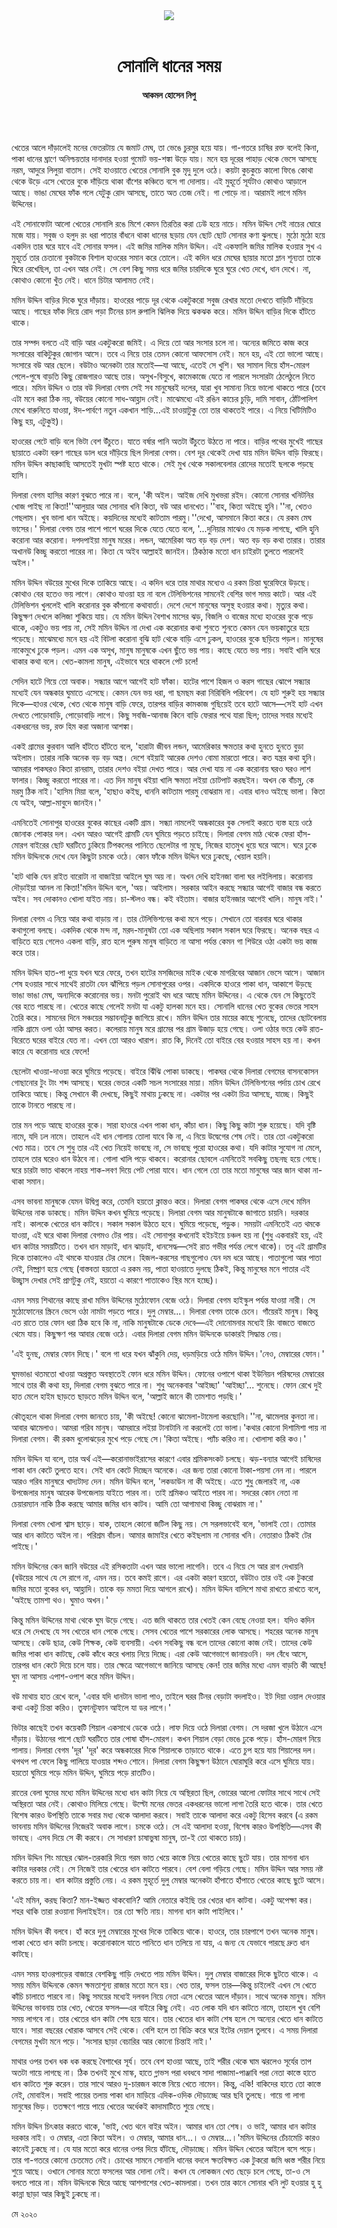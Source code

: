 <div align=center>
<img src=https://images.prothomalo.com/prothomalo-bangla/2021-01/1d75151c-eff9-4e9f-ac28-aebc4618d00f/palo_bangla_og.png />
<br><br>
<h1>সোনালি ধানের সময়</h1>
<h4>আকমল হোসেন নিপু</h4>
<br><br>
</div>

খেতের আলে দাঁড়ালেই মনের ভেতরটায় যে জমাট মেঘ, তা ভেঙে চুরমুর হয়ে যায়। গা-গতরে চাষির রক্ত বলেই কিনা, পাকা ধানের ঘ্রাণে অনিশ্চয়তার দানাদার হওয়া গুমোট ভয়-শঙ্কা উড়ে যায়। মনে হয় দূরের পাহাড় থেকে ভেসে আসছে নরম, আদুরে লিলুয়া বাতাস। সেই হাওয়াতে খেতের সোনালি বুক মৃদু দুলে ওঠে। কয়টা কুচকুচে কালো ফিঙে কোথা থেকে উড়ে এসে খেতের বুকে দাঁড়িয়ে থাকা বাঁশের কঞ্চিতে বসে গা দোলায়। এই মুহূর্তে সূর্যটাও কোথাও আড়ালে আছে। ভাঙা মেঘের ফাঁক গলে যেটুকু রোদ আসছে, তাতে অত তেজ নেই। গা পোড়ে না। আরামই লাগে মমিন উদ্দিনের।

এই সোনাফোটা আলো খেতের সোনালি রঙে মিশে কেমন তিরতির করা ঢেউ হয়ে নাচে। মমিন উদ্দিন সেই নাচের ঘোরে মজে যায়। সবুজ ও হলুদ রং ধরা পাতার বাঁধনে থাকা ধানের ছড়ায় যেন ছোট ছোট সোনার কণা ঝুলছে। মুঠো মুঠো হয়ে একদিন তার ঘরে যাবে এই সোনার ফসল। এই জমির মালিক মমিন উদ্দিন। এই একফালি জমির মালিক হওয়ার সুখ এ মুহূর্তে তার চেতানো বুকটাকে বিশাল হাওরের সমান করে তোলে। এই কদিন ধরে মেঘের ছায়ার মতো ম্লান শূন্যতা তাকে ঘিরে রেখেছিল, তা এখন আর নেই। সে বেশ কিছু সময় ধরে জমির চারদিকে ঘুরে ঘুরে খেত দেখে, ধান দেখে। না, কোথাও কোনো খুঁত নেই। ধানে চিটার আলামত নেই।

মমিন উদ্দিন বাড়ির দিকে ঘুরে দাঁড়ায়। হাওরের পাড়ে দূর থেকে একটুকরো সবুজ রেখার মতো দেখতে বাড়িটি দাঁড়িয়ে আছে। গাছের ফাঁক দিয়ে রোদ পড়া টিনের চাল রুপালি ঝিলিক দিয়ে ঝকঝক করে। মমিন উদ্দিন বাড়ির দিকে হাঁটতে থাকে।

তার সম্পদ বলতে এই বাড়ি আর একটুকরো জমিই। এ দিয়ে তো আর সংসার চলে না। অন্যের জমিতে কাজ করে সংসারের বাকিটুকুর জোগান আসে। তবে এ নিয়ে তার তেমন কোনো আফসোস নেই। মনে হয়, এই তো ভালো আছে। সংসারে বউ আর ছেলে। বউটাও অনেকটা তার মতোই—যা আছে, এতেই সে খুশি। ঘর সামাল দিয়ে হাঁস-মোরগ পেলে-পুষে বাড়তি কিছু রোজগারও আছে তার। অসুখ-বিসুখে, কামেকাজে যেতে না পারলে সংসারটা ঠেলেঠুলে নিতে পারে। মমিন উদ্দিন ও তার বউ দিলারা বেগম সেই সব মানুষেরই দলের, যারা খুব সামান্য নিয়ে ভালো থাকতে পারে (তবে এটা মনে করা ঠিক নয়, বউয়ের কোনো সাধ-আহ্লাদ নেই। মাঝেমধ্যে এই রঙিন কাচের চুড়ি, দামি সাবান, ঠোঁটপালিশ মেখে বারুনিতে যাওয়া, ঈদ-পার্বণে নতুন একখান শাড়ি...এই চাওয়াটুকু তো তার থাকতেই পারে। এ নিয়ে খিটিমিটিও কিছু হয়, এটুকুই)।

হাওরের পেটে বাড়ি বলে ভিটা বেশ উঁচুতে। যাতে বর্ষার পানি অতটা উঁচুতে উঠতে না পারে। বাড়ির পথের মুখেই গাছের ছায়াতে একটা বরুণ গাছের ডাল ধরে দাঁড়িয়ে ছিল দিলারা বেগম। বেশ দূর থেকেই দেখা যায় মমিন উদ্দিন বাড়ি ফিরছে। মমিন উদ্দিন কাছাকাছি আসতেই মুখটা স্পষ্ট হতে থাকে। সেই মুখ থেকে সকালবেলার রোদের মতোই ছলকে পড়ছে হাসি।

দিলারা বেগম হাসির কারণ বুঝতে পারে না। বলে, 'কী অইল। আইজ দেখি মুখভরা রইদ। কোনো সোনার খনিটনির খোজ পাইছ না কিতা!''আলুয়ার আর সোনার খনি কিতা, বউ আর ধানখেত।''বাহ, কিতা অইছে হুনি।''না, খেতও গেছলাম। খুব ভালা ধান অইছে। কয়দিনের মধ্যেই কাটতাম পারমু।''দেখো, আসমানে কিতা করে। যে রকম মেঘ ভাসের।' দিলারা বেগম তার পাশে পাশে ঘরের দিকে যেতে যেতে বলে, '...দুনিয়ার মাঝেও যে মড়ক লাগছে, খালি হুনি করোনা আর করোনা। দপদপাইয়া মানুষ মরের। লন্ডন, আমেরিকা অত বড় বড় দেশ। অত বড় বড় কথা তারার। তারার অখানউ কিচ্ছু করতো পারের না। কিতা যে অইব আল্লাহই জানইন। ঠিকঠাক মতো ধান চাইরটা তুলতে পারলেই অইল।'

মমিন উদ্দিন বউয়ের মুখের দিকে তাকিয়ে আছে। এ কদিন ধরে তার মাথার মধ্যেও এ রকম চিন্তা ঘুরেফিরে উড়ছে। কোথাও বের হতেও ভয় লাগে। কোথাও যাওয়া হয় না বলে টেলিভিশনের সামনেই বেশির ভাগ সময় কাটে। আর এই টেলিভিশন খুললেই খালি করোনার বুক কাঁপানো কথাবার্তা। দেশে দেশে মানুষের অসুস্থ হওয়ার কথা। মৃত্যুর কথা। কিছুক্ষণ দেখলে কলিজা শুকিয়ে যায়। যে মমিন উদ্দিন বৈশাখ মাসের ঝড়, বিজলি ও বাজের মধ্যে হাওরের বুকে পড়ে থাকে, একটুও ভয় পায় না, সেই মমিন উদ্দিন না দেখা এক করোনার কথা শুনতে শুনতে কেমন যেন ভয়কাতুরে হয়ে পড়েছে। মাঝেমধ্যে মনে হয় এই বিটলা করোনা বুঝি হাট থেকে বাড়ি এসে ঢুকল, হাওরের বুকে ছড়িয়ে পড়ল। মানুষের নাকেমুখে ঢুকে পড়ল। এমন এক অসুখ, মানুষ মানুষকে এখন ছুঁতে ভয় পায়। কাছে যেতে ভয় পায়। সবাই খালি ঘরে থাকার কথা বলে। খেত-কামলা মানুষ, এইভাবে ঘরে থাকলে পেট চলে!

সেদিন হাটে গিয়ে তো অবাক। সন্ধ্যার আগে আগেই হাট ফাঁকা। হাটের পাশে হিজল ও করস গাছের ঝোপে সন্ধ্যার মধ্যেই যেন অন্ধকার ঘুমাতে এসেছে। কেমন যেন ভয় ধরা, গা ছমছম করা নিরিবিলি পরিবেশ। যে হাট শুরুই হয় সন্ধ্যার দিকে—হাওর থেকে, খেত থেকে মানুষ বাড়ি ফেরে, তারপর বাড়ির কামকাজ গুছিয়েই তবে হাটে আসে—সেই হাট এখন দেখতে পোড়োবাড়ি, পোড়োবাড়ি লাগে। কিছু সবজি-আনাজ কিনে বাড়ি ফেরার পথে যারা ছিল; তাদের সবার মধ্যেই একধরনের ভয়, রক্ত হিম করা অজানা আশঙ্কা।

একই গ্রামের কুরবান আলি হাঁটতে হাঁটতে বলে, 'হারাটা জীবন লন্ডন, আমেরিকার ক্ষমতার কথা হুনতে হুনতে বুড়া অইলাম। তারার নাকি অনেক বড় বড় অস্ত্র। দেশে বইয়াই আরেক দেশও বোমা মারতো পারে। কত যন্ত্রর কথা হুনি। আমরার পাকঘরও কিতা রানরাম, তারার দেশও বইয়া দেখত পারে। আর দেখা যায় না এক করোনায় ঘরও ঘরও লাশ ফালার। কিচ্ছু করতো পারের না। এত দিন মানুষ থইয়া খালি ক্ষমতা লইয়া চোটপাট করছইন। অখন কে বাঁচমু, কে মরমু ঠিক নাই।'হাসিম মিয়া বলে, 'হাছাও কইছ, ধাননি কাটতাম পারমু বোঝরাম না। এবার ধানও অইছে ভালা। কিতা যে অইব, আল্লা-মাবুদে জানইন।'

এমনিতেই সোনাপুর হাওরের বুকের কাছের একটি গ্রাম। সন্ধ্যা নামলেই অন্ধকারের বুক সেলাই করতে ব্যস্ত হয়ে ওঠে জোনাক পোকার দল। এখন আরও আগেই গ্রামটি যেন ঘুমিয়ে পড়তে চাইছে। দিলারা বেগম মাঠ থেকে ফেরা হাঁস-মোরগ বাইরের ছোট ঘরটিতে ঢুকিয়ে টিপকলের পানিতে ছেলেটার গা মুছে, নিজের হাতমুখ ধুয়ে ঘরে আসে। ঘরে ঢুকে মমিন উদ্দিনকে দেখে যেন কিছুটা চমকে ওঠে। কোন ফাঁকে মমিন উদ্দিন ঘরে ঢুকছে, খেয়াল হয়নি।

'হাট থাকি যেন রাইত বারোটা না বাজাইয়া আইলে ঘুম অয় না। অখন দেখি হাইনজা বালা ঘর লইলিলায়। করোনায় দৌড়াইয়া আনল না কিতা!'মমিন উদ্দিন বলে, 'অয়। আইলাম। সরকার আইন করছে সন্ধ্যার আগেই বাজার বন্ধ করতে অইব। সব দোকানও খোলা যাইত নায়। চা-স্টলও বন্ধ। কই বইতাম। বাজার হাইনজার আগেই খালি। মানুষ নাই।'

দিলারা বেগম এ নিয়ে আর কথা বাড়ায় না। তার টেলিভিশনের কথা মনে পড়ে। সেখানে তো বারবার ঘরে থাকার কথাগুলো বলছে। একদিক থেকে মন্দ না, মরদ-মানুষটা তো এক অছিলায় সকাল সকাল ঘরে ফিরছে। অনেক বছর এ বাড়িতে হয়ে গেলেও একলা বাড়ি, রাত হলে পুরুষ মানুষ বাড়িতে না আসা পর্যন্ত কেমন গা শিউরে ওঠা একটা ভয় কাজ করে তার।

মমিন উদ্দিন হাত-পা ধুয়ে যখন ঘরে ফেরে, তখন হাটের মসজিদের মাইক থেকে মাগরিবের আজান ভেসে আসে। আজান শেষ হওয়ার সাথে সাথেই রাতটা যেন ঝাঁপিয়ে পড়ল সোনাপুরের ওপর। একদিকে হাওরে পাকা ধান, আকাশে উড়ছে ভাঙা ভাঙা মেঘ, অন্যদিকে করোনোর ভয়। মনটা পুরোই থম ধরে আছে মমিন উদ্দিনের। এ থেকে যেন সে কিছুতেই বের হতে পারছে না। খেতের কাছে গেলেই মনটা যা একটু হালকা মনে হয়। সোনালি ধানের খেত বুকের ভেতর সাহস তৈরি করে। সামনের দিনে সঞ্চয়ের সম্ভাবনাটুকু জাগিয়ে রাখে। মমিন উদ্দিন তার মায়ের কাছে শুনেছে, তাদের ছোটবেলায় নাকি গ্রামে ওলা ওঠা আসর করত। কলেরায় মানুষ মরে গ্রামের পর গ্রাম উজাড় হয়ে গেছে। ওলা ওঠার ভয়ে কেউ রাত-বিরেতে ঘরের বাইরে যেত না। এখন তো আরও খারাপ। রাত কি, দিনেই তো বাইরে বের হওয়ার সাহস হয় না। কখন কারে যে করোনায় ধরে ফেলে!

ছেলেটা খাওয়া-দাওয়া করে ঘুমিয়ে পড়েছে। বাইরে ঝিঁঝি পোকা ডাকছে। পাকঘর থেকে দিলারা বেগমের বাসনকোসন গোছানোর টুং টাং শব্দ আসছে। ঘরের ভেতর একটি সচল সংসারের মায়া। মমিন উদ্দিন টেলিভিশনের পর্দায় চোখ রেখে তাকিয়ে আছে। কিন্তু সেখানে কী দেখছে, কিছুই মাথায় ঢুকছে না। একটার পর একটা চিত্র আসছে, যাচ্ছে। কিছুই তাকে টানতে পারছে না।

তার মন পড়ে আছে হাওরের বুকে। সারা হাওরে এখন পাকা ধান, কাঁচা ধান। কিছু কিছু কাটা শুরু হয়েছে। যদি বৃষ্টি নামে, যদি ঢল নামে। তাহলে এই ধান গোলায় তোলা যাবে কি না, এ নিয়ে উদ্বেগের শেষ নেই। তার তো একটুকরো খেত মাত্র। তবে সে শুধু তার এই খেত নিয়েই ভাবছে না, সে ভাবছে পুরো হাওরের কথা। যদি কাটার সুযোগ না মেলে, তাহলে তার ঘরেও ধান উঠবে না। গোলা খালি পড়ে থাকবে। করোনার ছোবলে এমনিতেই সবকিছু তছনছ হয়ে গেছে। ঘরে চারটা ভাত থাকলে নাহয় শাক-লবণ দিয়ে পেট পোরা যাবে। ধান গেলে তো তার মতো মানুষের আর জান থাকা না-থাকা সমান।

এসব ভাবনা মানুষকে যেমন উদ্বিগ্ন করে, তেমনি হয়তো ক্লান্তও করে। দিলারা বেগম পাকঘর থেকে এসে দেখে মমিন উদ্দিনের নাক ডাকছে। মমিন উদ্দিন কখন ঘুমিয়ে পড়েছে। দিলারা বেগম আর মানুষটাকে জাগাতে চায়নি। দরকার নাই। কালকে খেতের ধান কাটবে। সকাল সকাল উঠতে হবে। ঘুমিয়ে পড়েছে, পড়ুক। সময়টা এমনিতেই এত থমকে যাওয়া, এই ঘরে থাকা দিলারা বেগমও টের পায়। এই সোনাপুর কখনোই হইচইয়ে চঞ্চল হয় না (শুধু একবারই হয়, এই ধান কাটার সময়টিতে। তখন ধান মাড়াই, ধান ঝাড়াই, ধানসেদ্ধ—সেই রাত গভীর পর্যন্ত লেগে থাকে)। তবু এই গ্রামটির দিকে তাকালেও এই থমকে যাওয়ার টের মেলে। হিজল-করসের গাছগুলোও যেন দম ধরে আছে। পাতাগুলো আর পাতা নেই, নিষ্প্রাণ হয়ে গেছে (বাস্তবতা হয়তো এ রকম নয়, পাতা হাওয়াতে দুলছে ঠিকই, কিন্তু মানুষের মনে পাতার এই উচ্ছ্বাস দেখার সেই প্রাণটুকু নেই, হয়তো এ কারণে পাতাকেও স্থির মনে হচ্ছে)।

এমন সময় শিথানের কাছে রাখা মমিন উদ্দিনের মুঠোফোন বেজে ওঠে। দিলারা বেগম হাইস্কুল পর্যন্ত যাওয়া নারী। সে মুঠোফোনের স্ক্রিনে ভেসে ওঠা নামটা পড়তে পারে। দুলু মেম্বার...। দিলারা বেগম তাকে চেনে। গাঁয়েরই মানুষ। কিন্তু এত রাতে তার ফোন ধরা ঠিক হবে কি না, নাকি মানুষটাকে ডেকে দেবে—এই দোনোমনার মধ্যেই রিং বাজতে বাজতে থেমে যায়। কিছুক্ষণ পর আবার বেজে ওঠে। এবার দিলারা বেগম মমিন উদ্দিনকে ডাকারই সিদ্ধান্ত নেয়।

'এই হুনছ, মেম্বার ফোন দিছে।' বলে গা ধরে যখন ঝাঁকুনি দেয়, ধড়মড়িয়ে ওঠে মমিন উদ্দিন।'নেও, মেম্বারের ফোন।'

ঘুমভাঙা থতমতো খাওয়া অপ্রস্তুত অবস্থাতেই ফোন ধরে মমিন উদ্দিন। ফোনের ওপাশে থাকা ইউনিয়ন পরিষদের মেম্বারের সাথে তার কী কথা হয়, দিলারা বেগম বুঝতে পারে না। শুধু অনেকবার 'আইচ্ছা' 'আইচ্ছা'... শুনেছে। ফোন রেখে দুই হাত মেলে হাইম ছাড়তে ছাড়তে মমিন উদ্দিন বলে, 'আল্লাই জানে কী তামশাত পড়ছি।'

কৌতূহলে থাকা দিলারা বেগম জানতে চায়, 'কী অইছে! কোনো ঝামেলা-টামেলা করছোনি।''না, ঝামেলার কুনতা না। আবার ঝামেলাও। আমরা গরিব মানুষ। আমরারে লইয়া টানাটানি না করলেই তো ভালা।'কথার কোনো দিশামিশা পায় না দিলারা বেগম। কী রকম ধুলোঝড়ের মুখে পড়ে গেছে সে।'কিতা অইছে। প্যাঁচ করিও না। খোলাসা করি কও।'

মমিন উদ্দিন যা বলে, তার অর্থ এই—করোনাভাইরাসের কারণে এবার শ্রমিকসংকট চলছে। ঝড়-বন্যার আগেই চাষিদের পাকা ধান কেটে তুলতে হবে। সেই ধান কেটে দিচ্ছেন অনেকে। এর জন্য তারা কোনো টাকা-পয়সা নেন না। পারলে আরও গরিব মানুষরে খাদ্যটাদ্য দেন। মমিন উদ্দিন বলে, 'লকডাউন না কী অইছে। এতে শুধু জেলারই না, এক উপজেলার মানুষ আরেক উপজেলায় যাইতে পারব না। তাই শ্রমিকও আইতে পারব না। সদরের কোন নেতা না চেয়ারম্যান নাকি ঠিক করছে আমার জমির ধান কাটব। আমি তো আগামাথা কিচ্ছু বোঝরাম না।'

দিলারা বেগম খোলা শ্বাস ছাড়ে। যাক, তাহলে কোনো জটিল কিছু নয়। সে সরলভাবেই বলে, 'ভালাই তো। তোমার আর ধান কাটতে অইল না। পরিশ্রম বাঁচল। আমার জামাইর খেতে কইছলাম না সোনার খনি। নেতারাও ঠিকই টের পাইছে।'

মমিন উদ্দিনের কেন জানি বউয়ের এই রসিকতাটা এখন আর ভালো লাগেনি। তবে এ নিয়ে সে আর রাগ দেখায়নি (বউয়ের সাথে যে সে রাগে না, এমন নয়। তবে কমই রাগে। এর একটা কারণ হয়তো, বউটাও তার ওই এক টুকরো জমির মতো বুকের ধন, আহ্লাদি। তাকে বড় মমতা দিয়ে আগলে রাখে)। মমিন উদ্দিন বালিশে মাথা রাখতে রাখতে বলে, 'অইছে তামশা থও। ঘুমাও অখন।'

কিন্তু মমিন উদ্দিনের মাথা থেকে ঘুম উড়ে গেছে। এত জমি থাকতে তার খেতই কেন বেছে নেওয়া হল। যদিও কদিন ধরে সে দেখছে যে সব খেতের ধান পেকে গেছে। সেসব খেতের পাশে সরকারের লোক আসছে। শহরের অনেক মানুষ আসছে। কেউ ছাত্র, কেউ শিক্ষক, কেউ ব্যবসায়ী। এখন সবকিছু বন্ধ বলে তাদের কোনো কাজ নেই। তাদের কেউ জমির পাকা ধান কাটছে, কেউ কাঁধে করে খলায় নিয়ে দিচ্ছে। এরা কেউ আগেভাগে জানায়ওনি। দল বেঁধে আসে, তারপর ধান কেটে দিয়ে চলে যায়। তার ক্ষেত্রে আগেভাগে জানিয়ে আসছে কেন! তার জমির মধ্যে এমন বাড়তি কী আছে! ঘুম না আসায় এপাশ-ওপাশ করে মমিন উদ্দিন।

বউ মাথায় হাত রেখে বলে, 'এবার যদি ধানটান ভালা পাও, তাইলে ঘরর টিনর বেড়াটা বদলাইও। ইট দিয়া ওয়াল দেওয়ার কথা একটু চিন্তা করিও। তুফানটুফান আইলে যা ডর লাগে।'

ভিটার কাছেই তখন কয়েকটি শিয়াল একসাথে ডেকে ওঠে। লাফ দিয়ে ওঠে দিলারা বেগম। সে দরজা খুলে উঠানে এসে দাঁড়ায়। উঠানের পাশে ছোট ঘরটিতে তার পোষা হাঁস-মোরগ। কখন শিয়াল বেড়া ভেঙে ঢুকে পড়ে। হাঁস-মোরগ নিয়ে পালায়। দিলারা বেগম 'দূর' 'দূর' করে অন্ধকারের দিকে শিয়ালকে তাড়াতে থাকে। এতে চুপ হয়ে যায় শিয়ালের দল। থপথপ পা ফেলে কিছু পালিয়ে যাওয়ার শব্দও শোনে। দিলারা বেগম কিছুক্ষণ উঠানে ঘোরাঘুরি করে এসে ঘুমিয়ে যায়। হয়তো ঘুমিয়ে পড়ে মমিন উদ্দিন, ঘুমিয়ে পড়ে রাতটিও।

রাতের বেলা ঘুমের মধ্যে মমিন উদ্দিনের মধ্যে ধান কাটা নিয়ে যে অস্থিরতা ছিল, ভোরের আলো ফোটার সাথে সাথে সেই অস্থিরতা আর নেই। কোথাও মিলিয়ে গেছে। উল্টো মনের ভেতর একধরনের ভালো লাগা তৈরি হতে থাকে। তার খেতে বিশেষ কারও উপস্থিতি তাকে সবার মধ্য থেকে আলাদা করবে। সবাই তাকে আলাদা করে একটু হিসেব করবে (এ রকম ভাবনায় মমিন উদ্দিনের নিজেরই অবাক লাগে। চমকে ওঠে। সে এই আলাদা হওয়া, বিশেষ কারও উপস্থিতি—এসব কী ভাবছে। এসব দিয়ে সে কী করবে। সে সাধারণ চাষাভুষা মানুষ, তা-ই তো থাকতে চায়)।

মমিন উদ্দিন শিং মাছের ঝোল-তরকারি দিয়ে গরম ভাত খেয়ে কাস্তে নিয়ে খেতের কাছে ছুটে যায়। তার মাগনা ধান কাটার দরকার নেই। সে নিজেই তার খেতের ধান কাটতে পারবে। বেশ বেলা গড়িয়ে গেছে। মমিন উদ্দিন আর সময় নষ্ট করতে চায় না। ধান কাটার প্রস্তুতি নেয়। এ রকম মুহূর্তে দুলু মেম্বার অনেকটা হাঁপাতে হাঁপাতে খেতের কাছে ছুটে আসে।

'এই মমিন, করছ কিতা? মান-ইজ্জত থাকবোনি? আমি নেতারে কইছি তর খেতর ধান কাটবা। একটু অপেক্ষা কর। শহর থাকি তারা রওয়ানা দিলাইছইন। তর তো ক্ষতি নায়। মাগনা ধান কাটা পাইলিবে।'

মমিন উদ্দিন কী বলবে। হাঁ করে দুলু মেম্বারের মুখের দিকে তাকিয়ে থাকে। হাওরে, তার চারপাশে তখন অনেক মানুষ। পাকা খেতে ধান কাটা চলছে। করোনাকালে যাতে পানিতে ধান তলিয়ে না যায়, এ জন্য যে যেভাবে পারছে দ্রুত ধান কাটছে।

এমন সময় হাওরপাড়ের বাজারে বেশকিছু গাড়ি দেখতে পায় মমিন উদ্দিন। দুলু মেম্বার বাজারের দিকে ছুটতে থাকে। এ সময় মমিন উদ্দিনকে কেমন ক্ষমতাশূন্য রাজার মতো মনে হয়। খেত তার, ফসল তার—কিন্তু চাইলেই এখন সে খেতে কাঁচি চালাতে পারবে না। কিছু সময়ের মধ্যেই দলবল নিয়ে নেতা এসে খেতের আলে দাঁড়ান। সাথে অনেক মানুষ। মমিন উদ্দিনের ভাবনায় তার খেত, খেতের ফসল—এর বাইরে কিছু নেই। এত লোক যদি ধান কাটতে নামে, তাহলে খুব বেশি সময় লাগবে না। তার খেতের ধান কাটা শেষ হয়ে যাবে। তার খেতের ধান কাটা শেষ হলে সে অন্যের খেতে ধান কাটতে যাবে। সারা বছরের খোরাক আসবে সেই থেকে। বেশি হলে তা বিক্রি করে ঘরে ইটের দেয়াল তুলবে। এ সময় দিলারা বেগমের মুখটা মনে পড়ে। 'সংসার ছাড়া বেচারির আর কোনো চিন্তাই নাই।'

মাথার ওপর তখন ধক ধক করছে বৈশাখের সূর্য। তবে বেশ হাওয়া আছে, তাই শরীর থেকে ঘাম ঝরলেও সূর্যের তাপ অতটা গায়ে লাগছে না। ঠিক তখনই মুখে মাস্ক, হাতে গ্লাভস পরা ধবধবে সাদা পাজামা-পাঞ্জাবি পরা নেতা কাস্তে হাতে ধান কাটতে শুরু করেন। তার সাথে আরও দু-চারজন কাস্তে নিয়ে খেতে নামেন। কিন্তু, একি! বাকিদের হাতে তো কাস্তে নেই, মোবাইল। সবাই পায়ের তলায় পাকা ধান মাড়িয়ে এদিক-ওদিক দৌড়াচ্ছে আর ছবি তুলছে। গায়ে গা লাগা মানুষের ভিড়। ততক্ষণে পায়ে পায়ে খেতের অর্ধেকই কাদামাটিতে শুয়ে গেছে।

মমিন উদ্দিন চিৎকার করতে থাকে, 'ভাই, খেত থনে বাইর অইন। আমার ধান তো শেষ। ও ভাই, আমার ধান কাটার দরকার নাই। ও মেম্বার, এতা কিতা অইল। ও মেম্বার, আমার ধান...। ও মেম্বার...।'মমিন উদ্দিনের চেঁচামেচি কারও কানেই ঢুকছে না। যে যার মতো করে ধানের ওপর দিয়ে হাঁটছে, দৌড়াচ্ছে। মমিন উদ্দিন খেতের আইলে বসে পড়ে। তার গা-গতরে কোনো চেতমেত নেই। চোখের সামনে সোনালি ধানের বদলে ক্ষতবিক্ষত এক টুকরো জমি ধ্বস্ত শরীর নিয়ে শুয়ে আছে। ওখানে সোনার মতো ফসলের আর দোলা নেই। কখন যে লোকজন খেত ছেড়ে চলে গেছে, তা-ও সে বলতে পারে না। মমিন উদ্দিনকে ঘিরে আছে আশপাশের খেত-কামলারা। তখন তার কানে সোনার খনি লুট হওয়ার হু হু কান্না ছাড়া আর কিছুই ঢুকছে না।

মে ২০২০
